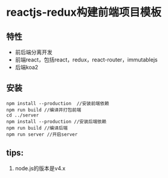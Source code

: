 # reactjs-redux构建前端项目模板

## 特性
* 前后端分离开发
* 前端react，包括react，redux，react-router，immutablejs
* 后端koa2


## 安装
    npm install --production  //安装前端依赖
    npm run build //编译并打包前端
    cd ../server
    npm install --production //安装后端依赖
    npm run build //编译后端
    npm run server //开启server

## tips:
1. node.js的版本是v4.x
